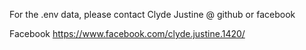 For the .env data, please contact Clyde Justine @ github or facebook

Facebook
https://www.facebook.com/clyde.justine.1420/
